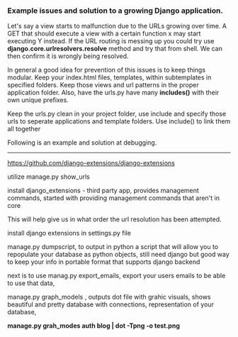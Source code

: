 ### Example issues and solution to a growing Django application. 

Let's say a view starts to malfunction due to the URLs growing over time. 
A GET that should execute a view with a certain function x may start executing Y instead. If the URL routing is messing up you could try
use **django.core.urlresolvers.resolve** method and try that from shell. We can then confirm it is wrongly being resolved. 

In general a good idea for prevention of this issues is to keep things modular. Keep
your index.html files, templates, within subtemplates in specified folders. Keep those views and url patterns in the proper application
folder. Also, have the urls.py have many **includes()** with their own unique prefixes. 

Keep the urls.py clean in your project folder, use include and specify those urls to seperate applications and template folders. 
Use include() to link them all together 

Following is an example and solution at debugging.

---

https://github.com/django-extensions/django-extensions

utilize manage.py show_urls

install django_extensions - third party app, provides management commands, started with providing management commands that aren't in core

This will help give us in what order the url resolution has been attempted. 

install django extensions in settings.py file 

manage.py dumpscript, to output in python a script that will allow you to repopulate your database as python objects, still need django
but good way to keep your info in portable format that supports django backend 

next is to use manag.py export_emails, export your users emails to be able to use that data, 

manage.py graph_models , outputs dot file with grahic visuals, shows beautiful and pretty database with connections, representation of 
your database, 

**manage.py grah_modes auth blog | dot -Tpng -o test.png**


